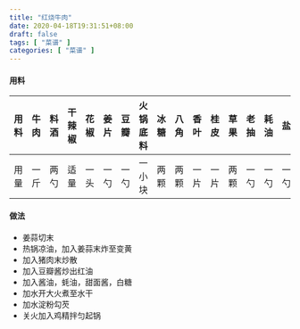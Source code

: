 ```yaml
---
title: "红烧牛肉"
date: 2020-04-18T19:31:51+08:00
draft: false
tags: [ "菜谱" ]
categories: [ "菜谱" ]
---
```

#### 用料
用料 | 牛肉 | 料酒 | 干辣椒 | 花椒 | 姜片 | 豆瓣 | 火锅底料 | 冰糖 | 八角 | 香叶 | 桂皮 | 草果 | 老抽 | 耗油 | 盐 | 葱 | 啤酒
:---:|:---:|:---:|:---:|:---:|:---:|:---:|:---:|:---:|:---:|:---:|:---:|:---:|:---:|:---:|:---:|:---:|:---:
用量 | 一斤 | 两勺 | 适量 | 一头 | 一勺 | 一勺 | 一小块 | 两颗 | 两颗 | 一片 | 一片 | 两颗 | 一勺 | 一勺 | 一勺 | 两根 | 一罐

#### 做法
- 姜蒜切末
- 热锅凉油，加入姜蒜末炸至变黄
- 加入猪肉末炒散
- 加入豆瓣酱炒出红油
- 加入酱油，蚝油，甜面酱，白糖
- 加水开大火煮至水干
- 加水淀粉勾芡
- 关火加入鸡精拌匀起锅
